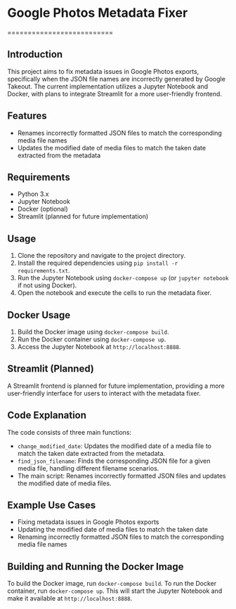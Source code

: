 # Google Photos Metadata Fixer
==========================

## Introduction
This project aims to fix metadata issues in Google Photos exports, specifically when the JSON file names are incorrectly generated by Google Takeout. The current implementation utilizes a Jupyter Notebook and Docker, with plans to integrate Streamlit for a more user-friendly frontend.

## Features
* Renames incorrectly formatted JSON files to match the corresponding media file names
* Updates the modified date of media files to match the taken date extracted from the metadata

## Requirements
* Python 3.x
* Jupyter Notebook
* Docker (optional)
* Streamlit (planned for future implementation)

## Usage
1. Clone the repository and navigate to the project directory.
2. Install the required dependencies using `pip install -r requirements.txt`.
3. Run the Jupyter Notebook using `docker-compose up` (or `jupyter notebook` if not using Docker).
4. Open the notebook and execute the cells to run the metadata fixer.

## Docker Usage
1. Build the Docker image using `docker-compose build`.
2. Run the Docker container using `docker-compose up`.
3. Access the Jupyter Notebook at `http://localhost:8888`.

## Streamlit (Planned)
A Streamlit frontend is planned for future implementation, providing a more user-friendly interface for users to interact with the metadata fixer.

## Code Explanation
The code consists of three main functions:
* `change_modified_date`: Updates the modified date of a media file to match the taken date extracted from the metadata.
* `find_json_filename`: Finds the corresponding JSON file for a given media file, handling different filename scenarios.
* The main script: Renames incorrectly formatted JSON files and updates the modified date of media files.

## Example Use Cases
* Fixing metadata issues in Google Photos exports
* Updating the modified date of media files to match the taken date
* Renaming incorrectly formatted JSON files to match the corresponding media file names

## Building and Running the Docker Image
To build the Docker image, run `docker-compose build`. To run the Docker container, run `docker-compose up`. This will start the Jupyter Notebook and make it available at `http://localhost:8888`.
